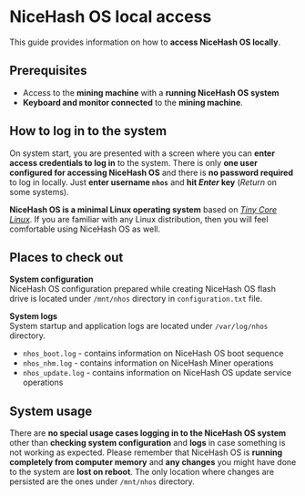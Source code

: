 # NiceHash OS local access
This guide provides information on how to **access NiceHash OS locally**.

## Prerequisites
* Access to the **mining machine** with a **running NiceHash OS system**
* **Keyboard and monitor connected** to the **mining machine**.

## How to log in to the system
On system start, you are presented with a screen where you can **enter access credentials to log in** to the system. There is only **one user configured for accessing NiceHash OS** and there is **no password required** to log in locally. Just **enter username `nhos`** and **hit _Enter_ key** (_Return_ on some systems).

**NiceHash OS is a minimal Linux operating system** based on [_Tiny Core Linux_](http://tinycorelinux.net). If you are familiar with any Linux distribution, then you will feel comfortable using NiceHash OS as well.

## Places to check out
**System configuration**<br/>
NiceHash OS configuration prepared while creating NiceHash OS flash drive is located under `/mnt/nhos` directory in `configuration.txt` file.

**System logs**<br/>
System startup and application logs are located under `/var/log/nhos` directory.
* `nhos_boot.log` - contains information on NiceHash OS boot sequence
* `nhos_nhm.log` - contains information on NiceHash Miner operations
* `nhos_update.log` - contains information on NiceHash OS update service operations

## System usage
There are **no special usage cases logging in to the NiceHash OS system** other than **checking system configuration** and **logs** in case something is not working as expected. Please remember that NiceHash OS is **running completely from computer memory** and **any changes** you might have done to the system are **lost on reboot**. The only location where changes are persisted are the ones under `/mnt/nhos` directory.
